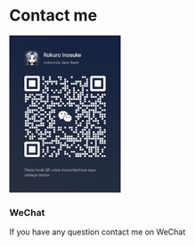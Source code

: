 # Contact me



<div class="custom-layout">
<img width="200" src="/WeChat.png">
<h3>WeChat</h3>
<p>If you have any question contact me on WeChat</p>
</div>

